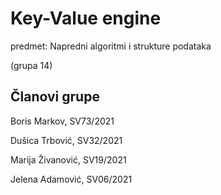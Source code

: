 # Key-Value engine

predmet: Napredni algoritmi i strukture podataka

  (grupa 14)
## Članovi grupe

Boris Markov, SV73/2021

Dušica Trbović, SV32/2021

Marija Živanović, SV19/2021

Jelena Adamović, SV06/2021

